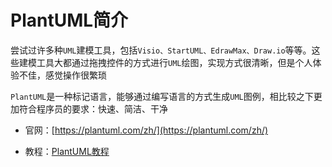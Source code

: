 
# PlantUML简介

尝试过许多种`UML`建模工具，包括`Visio、StartUML、EdrawMax、Draw.io`等等。这些建模工具大都通过拖拽控件的方式进行`UML`绘图，实现方式很清晰，但是个人体验不佳，感觉操作很繁琐

`PlantUML`是一种标记语言，能够通过编写语言的方式生成`UML`图例，相比较之下更加符合程序员的要求：快速、简洁、干净

* 官网：[https://plantuml.com/zh/](https://plantuml.com/zh/)

* 教程：[PlantUML教程](http://plantuml.com/zh/guide)